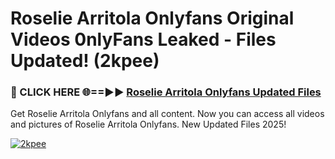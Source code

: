 # Roselie Arritola Onlyfans Original Videos 0nlyFans Leaked - Files Updated! (2kpee)

<h3>🔴 CLICK HERE 🌐==►► <a href="https://tinyurl.com/ehrbuxhb" rel="nofollow">Roselie Arritola Onlyfans Updated Files</a></h3>

Get Roselie Arritola Onlyfans and all content. Now you can access all videos and pictures of Roselie Arritola Onlyfans. New Updated Files 2025!

[![2kpee](https://i.imgur.com/lVYEuWS.gif)](https://tinyurl.com/ehrbuxhb)

